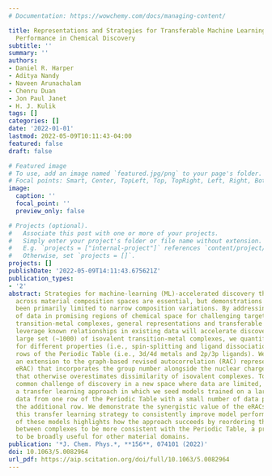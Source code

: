 ```yaml
---
# Documentation: https://wowchemy.com/docs/managing-content/

title: Representations and Strategies for Transferable Machine Learning Improve Model
  Performance in Chemical Discovery
subtitle: ''
summary: ''
authors:
- Daniel R. Harper
- Aditya Nandy
- Naveen Arunachalam
- Chenru Duan
- Jon Paul Janet
- H. J. Kulik
tags: []
categories: []
date: '2022-01-01'
lastmod: 2022-05-09T10:11:43-04:00
featured: false
draft: false

# Featured image
# To use, add an image named `featured.jpg/png` to your page's folder.
# Focal points: Smart, Center, TopLeft, Top, TopRight, Left, Right, BottomLeft, Bottom, BottomRight.
image:
  caption: ''
  focal_point: ''
  preview_only: false

# Projects (optional).
#   Associate this post with one or more of your projects.
#   Simply enter your project's folder or file name without extension.
#   E.g. `projects = ["internal-project"]` references `content/project/deep-learning/index.md`.
#   Otherwise, set `projects = []`.
projects: []
publishDate: '2022-05-09T14:11:43.675621Z'
publication_types:
- '2'
abstract: Strategies for machine-learning (ML)-accelerated discovery that are general
  across material composition spaces are essential, but demonstrations of ML have
  been primarily limited to narrow composition variations. By addressing the scarcity
  of data in promising regions of chemical space for challenging targets such as open-shell
  transition-metal complexes, general representations and transferable ML models that
  leverage known relationships in existing data will accelerate discovery. Over a
  large set (∼1000) of isovalent transition-metal complexes, we quantify evident relationships
  for different properties (i.e., spin-splitting and ligand dissociation) between
  rows of the Periodic Table (i.e., 3d/4d metals and 2p/3p ligands). We demonstrate
  an extension to the graph-based revised autocorrelation (RAC) representation (i.e.,
  eRAC) that incorporates the group number alongside the nuclear charge heuristic
  that otherwise overestimates dissimilarity of isovalent complexes. To address the
  common challenge of discovery in a new space where data are limited, we introduce
  a transfer learning approach in which we seed models trained on a large amount of
  data from one row of the Periodic Table with a small number of data points from
  the additional row. We demonstrate the synergistic value of the eRACs alongside
  this transfer learning strategy to consistently improve model performance. Analysis
  of these models highlights how the approach succeeds by reordering the distances
  between complexes to be more consistent with the Periodic Table, a property we expect
  to be broadly useful for other material domains.
publication: '*J. Chem. Phys.*, **156**, 074101 (2022)'
doi: 10.1063/5.0082964
url_pdf: https://aip.scitation.org/doi/full/10.1063/5.0082964
---
```

